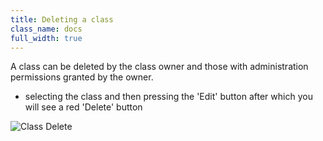 ```yaml
---
title: Deleting a class
class_name: docs
full_width: true
---
```


A class can be deleted by the class owner and those with administration permissions granted by the owner.

- selecting the class and then pressing the 'Edit' button after which you will see a red 'Delete' button

![Class Delete](/img/docs/class_delete.png)

